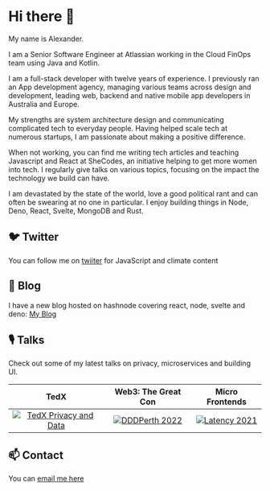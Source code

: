 # Hi there 👋

My name is Alexander.

I am a Senior Software Engineer at Atlassian working in the Cloud FinOps team using Java and Kotlin.

I am a full-stack developer with twelve years of experience. I previously ran an App development agency, managing various teams across design and development, leading web, backend and native mobile app developers in Australia and Europe.

My strengths are system architecture design and communicating complicated tech to everyday people. Having helped scale tech at numerous startups, I am passionate about making a positive difference.

When not working, you can find me writing tech articles and teaching Javascript and React at SheCodes, an initiative helping to get more women into tech. I regularly give talks on various topics, focusing on the impact the technology we build can have.

I am devastated by the state of the world, love a good political rant and can often be swearing at no one in particular. I enjoy building things in Node, Deno, React, Svelte, MongoDB and Rust.

## 🐦 Twitter

You can follow me on <a href="https://twitter.com/alexanderKaran_">twiiter</a> for JavaScript and climate content

## 📰 Blog 

I have a new blog hosted on hashnode covering react, node, svelte and deno: <a href="https://blog.alexanderkaran.com/">My Blog</a>

## 🎙 Talks

Check out some of my latest talks on privacy, microservices and building UI.

| TedX | Web3: The Great Con | Micro Frontends |
| :--: | :--: | :--: |
| [![TedX Privacy and Data](http://img.youtube.com/vi/uG7kmUomXog/0.jpg)](http://www.youtube.com/watch?v=uG7kmUomXog "TedX Privacy and Data") | [![DDDPerth 2022](https://img.youtube.com/vi/S-fRhCTiJys/0.jpg)](https://www.youtube.com/watch?v=S-fRhCTiJys "DDDPerth 2022") | [![Latency 2021](http://img.youtube.com/vi/yDjTcBKXKDE/0.jpg)](http://www.youtube.com/watch?v=yDjTcBKXKDE "Latency 2021") |

## 📫 Contact 

You can <a href="mailto:tech@alexanderkaran.com">email me here</a>

